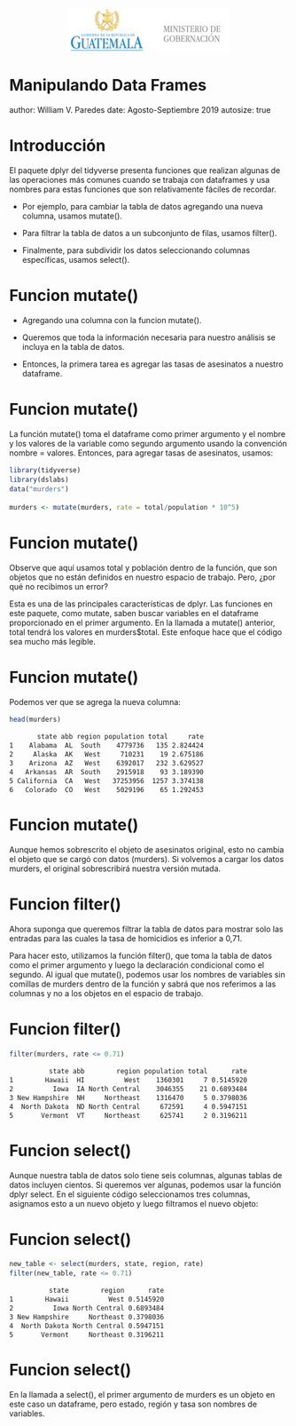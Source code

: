 <p align="center">
<img src="logomingob2018.png">
</p>

Manipulando Data Frames
========================================================
author: William V. Paredes
date: Agosto-Septiembre 2019
autosize: true

Introducción
========================================================
El paquete dplyr del tidyverse presenta funciones que realizan algunas de las operaciones más comunes cuando se trabaja con dataframes y usa nombres para estas funciones que son relativamente fáciles de recordar. 

- Por ejemplo, para cambiar la tabla de datos agregando una nueva columna, usamos mutate().

- Para filtrar la tabla de datos a un subconjunto de filas, usamos filter(). 

- Finalmente, para subdividir los datos seleccionando columnas específicas, usamos select().


Funcion mutate()
========================================================
- Agregando una columna con la funcion mutate().

- Queremos que toda la información necesaria para nuestro análisis se incluya en la tabla de datos. 

- Entonces, la primera tarea es agregar las tasas de asesinatos a nuestro dataframe.


Funcion mutate()
========================================================
La función mutate() toma el dataframe como primer argumento y el nombre y los valores de la variable como segundo argumento usando la convención nombre = valores. Entonces, para agregar tasas de asesinatos, usamos:


```r
library(tidyverse)
library(dslabs)
data("murders")

murders <- mutate(murders, rate = total/population * 10^5)
```

Funcion mutate()
========================================================
Observe que aquí usamos total y población dentro de la función, que son objetos que no están definidos en nuestro espacio de trabajo. Pero, ¿por qué no recibimos un error?
  
 Esta es una de las principales características de dplyr. Las funciones en este paquete, como mutate, saben buscar variables en el dataframe proporcionado en el primer argumento. En la llamada a mutate() anterior, total tendrá los valores en murders$total. Este enfoque hace que el código sea mucho más legible.

Funcion mutate()
========================================================
Podemos ver que se agrega la nueva columna:

```r
head(murders)
```

```
       state abb region population total     rate
1    Alabama  AL  South    4779736   135 2.824424
2     Alaska  AK   West     710231    19 2.675186
3    Arizona  AZ   West    6392017   232 3.629527
4   Arkansas  AR  South    2915918    93 3.189390
5 California  CA   West   37253956  1257 3.374138
6   Colorado  CO   West    5029196    65 1.292453
```

Funcion mutate()
========================================================
Aunque hemos sobrescrito el objeto de asesinatos original, esto no cambia el objeto que se cargó con datos (murders). Si volvemos a cargar los datos murders, el original sobrescribirá nuestra versión mutada.

Funcion filter()
========================================================
Ahora suponga que queremos filtrar la tabla de datos para mostrar solo las entradas para las cuales la tasa de homicidios es inferior a 0,71. 

Para hacer esto, utilizamos la función filter(), que toma la tabla de datos como el primer argumento y luego la declaración condicional como el segundo. Al igual que mutate(), podemos usar los nombres de variables sin comillas de murders dentro de la función y sabrá que nos referimos a las columnas y no a los objetos en el espacio de trabajo.

Funcion filter()
========================================================

```r
filter(murders, rate <= 0.71)
```

```
          state abb        region population total      rate
1        Hawaii  HI          West    1360301     7 0.5145920
2          Iowa  IA North Central    3046355    21 0.6893484
3 New Hampshire  NH     Northeast    1316470     5 0.3798036
4  North Dakota  ND North Central     672591     4 0.5947151
5       Vermont  VT     Northeast     625741     2 0.3196211
```

Funcion select()
========================================================
Aunque nuestra tabla de datos solo tiene seis columnas, algunas tablas de datos incluyen cientos. Si queremos ver algunas, podemos usar la función dplyr select. En el siguiente código seleccionamos tres columnas, asignamos esto a un nuevo objeto y luego filtramos el nuevo objeto:

Funcion select()
========================================================


```r
new_table <- select(murders, state, region, rate)
filter(new_table, rate <= 0.71)
```

```
          state        region      rate
1        Hawaii          West 0.5145920
2          Iowa North Central 0.6893484
3 New Hampshire     Northeast 0.3798036
4  North Dakota North Central 0.5947151
5       Vermont     Northeast 0.3196211
```

Funcion select()
========================================================
En la llamada a select(), el primer argumento de murders es un objeto en este caso un dataframe, pero estado, región y tasa son nombres de variables.




